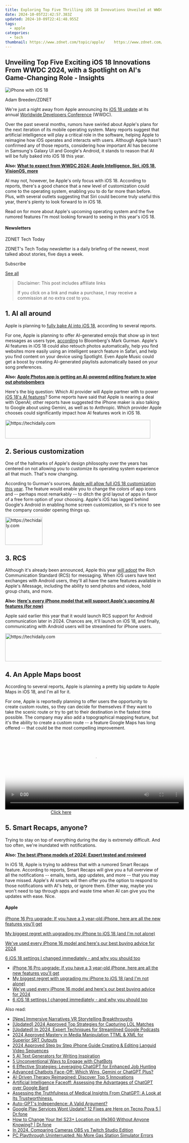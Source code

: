 ```yaml
---
title: Exploring Top Five Thrilling iOS 18 Innovations Unveiled at WWDC 2024, with a Spotlight on Emerging AI Capabilities | Tech Digest
date: 2024-10-05T22:42:57.383Z
updated: 2024-10-09T22:41:48.955Z
tags:
  - apple
categories:
  - tech
thumbnail: https://www.zdnet.com/topic/apple/    https://www.zdnet.com/a/img/resize/46c7295e91ae222990e8f0e85ddf41cfa86583e8/2024/06/07/7076e1b2-224b-41df-99dc-5bc30eaa2883/iphone-2.jpg?width=170&height=96&fit=crop&auto=webp
---
```


## Unveiling Top Five Exciting iOS 18 Innovations From WWDC 2024, with a Spotlight on AI's Game-Changing Role - Insights

![iPhone with iOS 18](https://www.zdnet.com/a/img/resize/c772e96bc24a88a3a6b39d9fbb52d5c84f11c56a/2024/06/07/7076e1b2-224b-41df-99dc-5bc30eaa2883/iphone-2.jpg?auto=webp&width=1280)

Adam Breeden/ZDNET

We're just a night away from Apple announcing its [iOS 18 update](https://www.zdnet.com/article/ios-18-wishlist-5-iphone-features-apple-could-announce-at-wwdc-2024/) at its annual [Worldwide Developers Conference](https://www.zdnet.com/article/apple-confirms-wwdc-2024-for-june-10-will-ai-steal-the-show/) (WWDC).

Over the past several months, rumors have swirled about Apple's plans for the next iteration of its mobile operating system. Many reports suggest that artificial intelligence will play a critical role in the software, helping Apple to reimagine how iOS operates and interacts with users. Although Apple hasn't confirmed any of those reports, considering how important AI has become in Samsung's Galaxy UI and Google's Android, it stands to reason that AI will be fully baked into iOS 18 this year.

**Also: [What to expect from WWDC 2024: Apple Intelligence, Siri, iOS 18, VisionOS, more](https://www.zdnet.com/article/what-to-expect-from-wwdc-2024-apple-intelligence-siri-ios-18-visionos-more/)**

AI may not, however, be Apple's only focus with iOS 18\. According to reports, there's a good chance that a new level of customization could come to the operating system, enabling you to do far more than before. Plus, with several outlets suggesting that Siri could become truly useful this year, there's plenty to look forward to in iOS 18.

Read on for more about Apple's upcoming operating system and the five rumored features I'm most looking forward to seeing in this year's iOS 18.

#### Newsletters

ZDNET Tech Today

ZDNET's Tech Today newsletter is a daily briefing of the newest, most talked about stories, five days a week.

 Subscribe

[See all](https://www.zdnet.com/newsletters/)

>  Disclaimer: This post includes affiliate links
>
>  If you click on a link and make a purchase, I may receive a commission at no extra cost to you.
>

## 1\. AI all around

Apple is planning to [fully bake AI into iOS 18](https://www.zdnet.com/article/3-ai-features-ios-18-needs-to-catch-up-with-android/), according to several reports.

For one, Apple is planning to offer AI-generated emojis that show up in text messages as users type, [according](https://www.engadget.com/iphone-users-may-get-ai-generated-emoji-and-more-app-customization-than-ever-with-ios-18-181215663.html) to Bloomberg's Mark Gurman. Apple's AI features in iOS 18 could also retouch photos automatically, help you find websites more easily using an intelligent search feature in Safari, and help you find content on your device using Spotlight. Even Apple Music could get a boost by creating AI-generated playlists automatically based on your song preferences.

**Also: [Apple Photos app is getting an AI-powered editing feature to wipe out photobombers](https://www.zdnet.com/article/apple-photos-app-is-getting-an-ai-powered-editing-feature-to-wipe-out-photobombers/)**

Here's the big question: Which AI provider will Apple partner with to power [iOS 18's AI features](https://www.zdnet.com/article/apple-photos-app-is-getting-an-ai-powered-editing-feature-to-wipe-out-photobombers/)? Some reports have said that Apple is nearing a deal with OpenAI; other reports have suggested the iPhone maker is also talking to Google about using Gemini, as well as to Anthropic. Which provider Apple chooses could significantly impact how AI features work in iOS 18.

<!-- affiliate ads begin -->
<a href="https://bluettius.sjv.io/c/5597632/2139122/17108" target="_top" id="2139122">
  <img src="//a.impactradius-go.com/display-ad/17108-2139122" border="0" alt="https://techidaily.com" width="468" height="60"/>
</a>
<img height="0" width="0" src="https://bluettius.sjv.io/i/5597632/2139122/17108" style="position:absolute;visibility:hidden;" border="0" />
<!-- affiliate ads end -->

## 2\. Serious customization

One of the hallmarks of Apple's design philosophy over the years has centered on not allowing you to customize its operating system experience all that much. That's now changing.

According to Gurman's sources, [Apple will allow full iOS 18 customization this year](https://www.zdnet.com/article/apple-is-finally-adding-an-ios-home-screen-feature-that-android-has-had-for-15-years/). The feature would enable you to change the colors of app icons and -- perhaps most remarkably -- to ditch the grid layout of apps in favor of a free form option of your choosing. Apple's iOS has lagged behind Google's Android in enabling home screen customization, so it's nice to see the company consider opening things up.

<!-- affiliate ads begin -->
<a href="https://review-au.sjv.io/c/5597632/2098701/14409" target="_top" id="2098701">
  <img src="//a.impactradius-go.com/display-ad/14409-2098701" border="0" alt="https://techidaily.com" width="120" height="90"/>
</a>
<img height="0" width="0" src="https://review-au.sjv.io/i/5597632/2098701/14409" style="position:absolute;visibility:hidden;" border="0" />
<!-- affiliate ads end -->

## 3\. RCS

Although it's already been announced, Apple this year [will adopt](https://www.zdnet.com/article/google-seems-to-have-leaked-apples-timeframe-for-bringing-rcs-to-the-iphone/) the Rich Communication Standard (RCS) for messaging. When iOS users have text exchanges with Android users, they'll all have the same features available in Apple's iMessage, including the ability to send photos and videos, hold group chats, and more.

**Also: [Here's every iPhone model that will support Apple's upcoming AI features (for now)](https://www.zdnet.com/article/heres-every-iphone-model-that-will-support-apples-upcoming-ai-features-for-now/)**

Apple said earlier this year that it would launch RCS support for Android communication later in 2024\. Chances are, it'll launch on iOS 18, and finally, communicating with Android users will be streamlined for iPhone users.

<!-- affiliate ads begin -->
<a href="https://appsumo.8odi.net/c/5597632/2082539/7443" target="_top" id="2082539">
  <img src="//a.impactradius-go.com/display-ad/7443-2082539" border="0" alt="https://techidaily.com" width="728" height="90"/>
</a>
<img height="0" width="0" src="https://appsumo.8odi.net/i/5597632/2082539/7443" style="position:absolute;visibility:hidden;" border="0" />
<!-- affiliate ads end -->

## 4\. An Apple Maps boost

According to several reports, Apple is planning a pretty big update to Apple Maps in iOS 18, and I'm all for it.

For one, Apple is reportedly planning to offer users the opportunity to create custom routes, so they can decide for themselves if they want to take the scenic route or try to get to their destination in the fastest time possible. The company may also add a topographical mapping feature, but it's the ability to create a custom route -- a feature Google Maps has long offered -- that could be the most compelling improvement.

<!-- affiliate ads begin -->
<span id="1983573">
					<video width="576" height="240" style="cursor:pointer"
           poster="//a.impactradius-go.com/display-clicktoplayimage/1983573.png"
           onclick="if(!this.playClicked){this.play();this.setAttribute('controls',true);this.playClicked=true;}">
	   <source src="//a.impactradius-go.com/display-ad/22993-1983573">
	   <img src="//a.impactradius-go.com/display-clicktoplayimage/1983573.png" style="border: none; height: 100%; width: 100%; object-fit: contain">
	</video>
	<div style="width:360px;text-align:center"><a href="javascript:window.open(decodeURIComponent('https%3A%2F%2Fhomestyler.sjv.io%2Fc%2F5597632%2F1983573%2F22993'), '_blank');void(0);">Click here</a></div>
</span>
<img height="0" width="0" src="https://imp.pxf.io/i/5597632/1983573/22993" style="position:absolute;visibility:hidden;" border="0" />
<!-- affiliate ads end -->

## 5\. Smart Recaps, anyone?

Trying to stay on top of everything during the day is extremely difficult. And too often, we're inundated with notifications.

**Also: [The best iPhone models of 2024: Expert tested and reviewed](https://www.zdnet.com/article/best-iphone/)**

In iOS 18, Apple is trying to address that with a rumored Smart Recaps feature. According to reports, Smart Recaps will give you a full overview of all the notifications -- emails, texts, app updates, and more -- that you may have missed. Apple's AI smarts will then offer you the option to respond to those notifications with AI's help, or ignore them. Either way, maybe you won't need to tap through apps and waste time when AI can give you the updates with ease. Nice.

#### Apple

[iPhone 16 Pro upgrade: If you have a 3 year-old iPhone, here are all the new features you'll get](https://www.zdnet.com/article/iphone-16-pro-and-pro-max-hands-on/ "iPhone 16 Pro upgrade: If you have a 3 year-old iPhone, here are all the new features you'll get")

[My biggest regret with upgrading my iPhone to iOS 18 (and I'm not alone)](https://www.zdnet.com/article/my-biggest-regret-with-upgrading-my-iphone-to-ios-18-and-im-not-alone/ "My biggest regret with upgrading my iPhone to iOS 18 (and I'm not alone)")

[We've used every iPhone 16 model and here's our best buying advice for 2024](https://www.zdnet.com/article/iphone-16-pro-max-buying-advice-2024/ "We've used every iPhone 16 model and here's our best buying advice for 2024")

[6 iOS 18 settings I changed immediately - and why you should too](https://www.zdnet.com/article/6-ios-18-settings-i-changed-immediately-and-why-you-should-too/ "6 iOS 18 settings I changed immediately - and why you should too")

* [iPhone 16 Pro upgrade: If you have a 3 year-old iPhone, here are all the new features you'll get](https://www.zdnet.com/article/iphone-16-pro-and-pro-max-hands-on/ "iPhone 16 Pro upgrade: If you have a 3 year-old iPhone, here are all the new features you'll get")
* [My biggest regret with upgrading my iPhone to iOS 18 (and I'm not alone)](https://www.zdnet.com/article/my-biggest-regret-with-upgrading-my-iphone-to-ios-18-and-im-not-alone/ "My biggest regret with upgrading my iPhone to iOS 18 (and I'm not alone)")
* [We've used every iPhone 16 model and here's our best buying advice for 2024](https://www.zdnet.com/article/iphone-16-pro-max-buying-advice-2024/ "We've used every iPhone 16 model and here's our best buying advice for 2024")
* [6 iOS 18 settings I changed immediately - and why you should too](https://www.zdnet.com/article/6-ios-18-settings-i-changed-immediately-and-why-you-should-too/ "6 iOS 18 settings I changed immediately - and why you should too")

<ins class="adsbygoogle"
     style="display:block"
     data-ad-format="autorelaxed"
     data-ad-client="ca-pub-7571918770474297"
     data-ad-slot="1223367746"></ins>

<ins class="adsbygoogle"
     style="display:block"
     data-ad-client="ca-pub-7571918770474297"
     data-ad-slot="8358498916"
     data-ad-format="auto"
     data-full-width-responsive="true"></ins>

<span class="atpl-alsoreadstyle">Also read:</span>
<div><ul>
<li><a href="https://some-techniques.techidaily.com/new-immersive-narratives-vr-storytelling-breakthroughs/"><u>[New] Immersive Narratives VR Storytelling Breakthroughs</u></a></li>
<li><a href="https://screen-video-capture.techidaily.com/updated-2024-approved-top-strategies-for-capturing-lol-matches/"><u>[Updated] 2024 Approved Top Strategies for Capturing LOL Matches</u></a></li>
<li><a href="https://fox-helps.techidaily.com/updated-in-2024-expert-techniques-for-streamlined-google-podcasts/"><u>[Updated] In 2024, Expert Techniques for Streamlined Google Podcasts</u></a></li>
<li><a href="https://fox-access.techidaily.com/2024-approved-mastery-in-media-manipulation-ttml-and-xml-for-superior-srt-outputs/"><u>2024 Approved Mastery in Media Manipulation TTML & XML for Superior SRT Outputs</u></a></li>
<li><a href="https://extra-approaches.techidaily.com/2024-approved-step-by-step-iphone-guide-creating-and-editing-languid-video-sequences/"><u>2024 Approved Step by Step iPhone Guide Creating & Editing Languid Video Sequences</u></a></li>
<li><a href="https://tech-haven.techidaily.com/5-ai-text-generators-for-writing-inspiration/"><u>5 AI Text Generators for Writing Inspiration</u></a></li>
<li><a href="https://tech-haven.techidaily.com/5-unconventional-ways-to-engage-with-chatbots/"><u>5 Unconventional Ways to Engage with ChatBots</u></a></li>
<li><a href="https://tech-haven.techidaily.com/6-effective-strategies-leveraging-chatgpt-for-enhanced-job-hunting/"><u>6 Effective Strategies: Leveraging ChatGPT for Enhanced Job Hunting</u></a></li>
<li><a href="https://tech-haven.techidaily.com/advanced-chatbots-face-off-which-wins-gemini-or-chatgpt-plus/"><u>Advanced Chatbots Face-Off: Which Wins, Gemini or ChatGPT Plus?</u></a></li>
<li><a href="https://tech-haven.techidaily.com/ai-driven-therapy-reimagined-discover-top-5-innovations/"><u>AI-Driven Therapy Reimagined: Discover Top 5 Innovations</u></a></li>
<li><a href="https://tech-haven.techidaily.com/artificial-intelligence-faceoff-assessing-the-advantages-of-chatgpt-over-google-bard/"><u>Artificial Intelligence Faceoff: Assessing the Advantages of ChatGPT over Google Bard</u></a></li>
<li><a href="https://tech-haven.techidaily.com/assessing-the-truthfulness-of-medical-insights-from-chatgpt-a-look-at-its-trustworthiness/"><u>Assessing the Truthfulness of Medical Insights From ChatGPT: A Look at Its Trustworthiness.</u></a></li>
<li><a href="https://tech-haven.techidaily.com/auto-gpts-independence-a-valid-argument/"><u>Auto-GPT's Independence: A Valid Argument?</u></a></li>
<li><a href="https://howto.techidaily.com/google-play-services-wont-update-12-fixes-are-here-on-tecno-pova-5-drfone-by-drfone-fix-android-problems-fix-android-problems/"><u>Google Play Services Wont Update? 12 Fixes are Here on Tecno Pova 5 | Dr.fone</u></a></li>
<li><a href="https://fix-guide.techidaily.com/how-to-change-your-itel-s23plus-location-on-life360-without-anyone-knowing-drfone-by-drfone-virtual-android/"><u>How to Change Your Itel S23+ Location on life360 Without Anyone Knowing? | Dr.fone</u></a></li>
<li><a href="https://on-screen-recording.techidaily.com/in-2024-comparing-cameras-obs-vs-twitch-studio-edition/"><u>In 2024, Comparing Cameras OBS vs Twitch Studio Edition</u></a></li>
<li><a href="https://win-solutions.techidaily.com/pc-playthrough-uninterrupted-no-more-gas-station-simulator-errors/"><u>PC Playthrough Uninterrupted: No More Gas Station Simulator Errors</u></a></li>
</ul></div>

